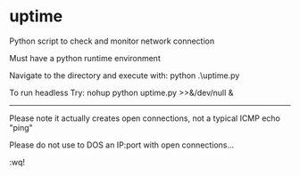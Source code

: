 # uptime
Python script to check and monitor network connection

Must have a python runtime environment

Navigate to the directory and execute with: python .\uptime.py

To run headless Try: nohup python uptime.py >>&/dev/null &

------------------------------

Please note it actually creates open connections, not a typical ICMP echo "ping"

Please do not use to DOS an IP:port with open connections...

:wq!
